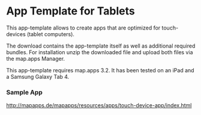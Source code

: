 # App Template for Tablets
This app-template allows to create apps that are optimized for touch-devices (tablet computers).

The download contains the app-template itself as well as additional required bundles. For installation unzip the downloaded file and upload both files via the map.apps Manager.

This app-template requires map.apps 3.2. It has been tested on an iPad and a Samsung Galaxy Tab 4.

### Sample App ###
http://mapapps.de/mapapps/resources/apps/touch-device-app/index.html
